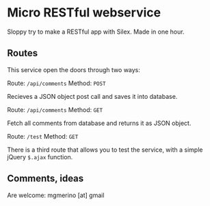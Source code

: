 Micro RESTful webservice
========================

Sloppy try to make a RESTful app with Silex. Made in one hour.

Routes
------

This service open the doors through two ways:

Route: `/api/comments`
Method: `POST`

Recieves a JSON object post call and saves it into database.

Route: `/api/comments`
Method: `GET`

Fetch all comments from database and returns it as JSON object.

Route: `/test`
Method: `GET`

There is a third route that allows you to test the service, with a simple jQuery `$.ajax` function.

Comments, ideas
---------------

Are welcome: mgmerino [at] gmail